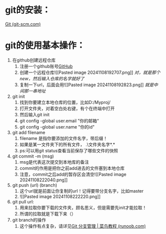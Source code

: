 # git的安装：
[Git (git-scm.com)](https://git-scm.com/)

# git的使用基本操作：
1. 在github创建远程仓库
	1. 注册一个github账号[GitHub](https://github.com/)
	2. 创建一个远程仓库![[Pasted image 20241108192707.png]]
		*对，就是那个new，然后输入仓库的名字就好了*
	3. 复制一下url，后面会用![[Pasted image 20241108192823.png]]
		*就是中间那一串地址* 
1. git init
	1. 找到你要建立本地仓库的位置，比如D:/Myproj/
	2. 打开文件夹，对着空白处右键，有个在终端中打开
	3. 然后输入git init
	4. git config -global user.email ”你的邮箱“
	5. git config -global user.name "你的id"
2. git add filename
	1. filename 是指你要添加的文件名字，带后缀！
	2. 如果是某一文件夹下的所有文件，    .\文件夹名字\*.*
	3. ps:可以用git status查看当前保存了哪些文件的快照
3. git commit -m (msg)
	1. msg是代表这次提交到本地库的备注
	2. commit的作用是把你之前add进去的文件塞到本地仓库
	3. 注意，commit之后add的暂存区会清空![[Pasted image 20241108222040.png]]
4. git push (url) (branch)
	1. 这个url就是前面让你复制的url！记得要带分支名字，比如master
	2. ![[Pasted image 20241108222220.png]]
5. git pull url:
	1. 用来拉取你要下载的文件夹，顾名思义，但是需要先init才能拉取！
	2. 所谓的拉取就是下载下来（）
6. git branch的操作
	1. 这个操作有点复杂，请详见[Git 分支管理 | 菜鸟教程 (runoob.com)](https://www.runoob.com/git/git-branch.html)